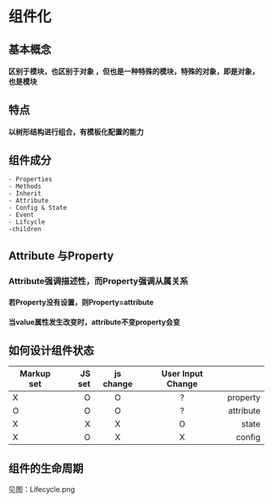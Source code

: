 # 组件化

## 基本概念
#### 区别于模块，也区别于对象 ，但也是一种特殊的模块，特殊的对象，即是对象，也是模块

## 特点
#### 以树形结构进行组合，有模板化配置的能力

## 组件成分
    - Properties
    - Methods
    - Inherit
    - Attribute
    - Config & State
    - Event
    - Lifcycle
    -children
## Attribute 与Property
### Attribute强调描述性，而Property强调从属关系
#### 若Property没有设置，则Property=attribute
#### 当value属性发生改变时，attribute不变property会变


## 如何设计组件状态
|Markup set   |	JS set| 	js change| 	User Input Change | |
| --------   | -----:  | :----: |  :-----:  | ----: | 
|X  | O |	O 	|? |	property|   
|O 	|O 	|O 	|? 	|attribute|   
|X 	|X 	|X 	|O 	|state |  
|X 	|O 	|X |	X 	|config |  


## 组件的生命周期
 见图：Lifecycle.png

 
